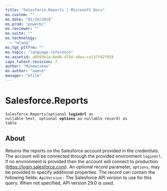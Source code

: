 ```yaml
---
title: "Salesforce.Reports | Microsoft Docs"
ms.custom: ""
ms.date: "01/19/2018"
ms.prod: "powerbi"
ms.reviewer: ""
ms.suite: ""
ms.technology: 
  - "mlang"
ms.tgt_pltfrm: ""
ms.topic: "language-reference"
ms.assetid: a9b93b1a-6ed8-475d-a8ea-ca137f42f058
caps.latest.revision: 7
author: "Minewiskan"
ms.author: "owend"
manager: "kfile"
---
```

# Salesforce.Reports
<code>Salesforce.Reports(optional **loginUrl** as nullable text, optional **options** as nullable record) as table</code>

## About

Returns the reports on the Salesforce account provided in the credentials. The account will be connected through the provided environment <code>loginUrl</code>. If no environment is provided then the account will connect to production (https://login.salesforce.com). An optional record parameter, <code>options</code>, may be provided to specify additional properties. The record can contain the following fields: <code>ApiVersion</code> : The Salesforce API version to use for this query. When not specified, API version 29.0 is used.

